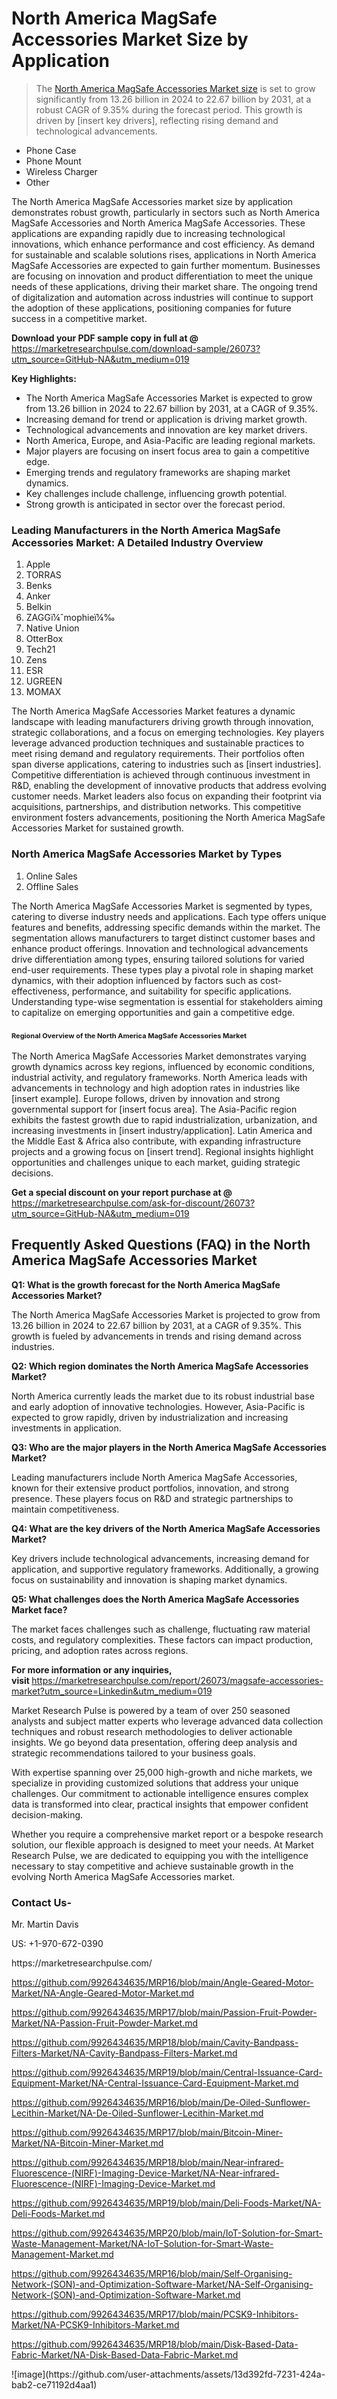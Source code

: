 <h1>North America MagSafe Accessories Market&nbsp;Size by Application</h1><blockquote><p>The <a href="https://marketresearchpulse.com/download-sample/26073?utm_source=GitHub-NA&amp;utm_medium=019">North America MagSafe Accessories Market size</a> is set to grow significantly from 13.26 billion in 2024 to 22.67 billion by 2031, at a robust CAGR of 9.35% during the forecast period. This growth is driven by [insert key drivers], reflecting rising demand and technological advancements.</p></blockquote><ul><li>Phone Case<li> Phone Mount<li> Wireless Charger<li> Other</li></ul><p>The North America MagSafe Accessories market size by application demonstrates robust growth, particularly in sectors such as North America MagSafe Accessories and North America MagSafe Accessories. These applications are expanding rapidly due to increasing technological innovations, which enhance performance and cost efficiency. As demand for sustainable and scalable solutions rises, applications in North America MagSafe Accessories are expected to gain further momentum. Businesses are focusing on innovation and product differentiation to meet the unique needs of these applications, driving their market share. The ongoing trend of digitalization and automation across industries will continue to support the adoption of these applications, positioning companies for future success in a competitive market.</p><p><strong>Download your PDF sample copy in full at @ </strong><a href="https://marketresearchpulse.com/download-sample/26073?utm_source=GitHub-NA&amp;utm_medium=019">https://marketresearchpulse.com/download-sample/26073?utm_source=GitHub-NA&amp;utm_medium=019</a></p><p><strong>Key Highlights: </strong></p><ul><li>The North America MagSafe Accessories Market is expected to grow from 13.26 billion in 2024 to 22.67 billion by 2031, at a CAGR of 9.35%.</li><li>Increasing demand for trend or application is driving market growth.</li><li>Technological advancements and innovation are key market drivers.</li><li>North America, Europe, and Asia-Pacific are leading regional markets.</li><li>Major players are focusing on insert focus area to gain a competitive edge.</li><li>Emerging trends and regulatory frameworks are shaping market dynamics.</li><li>Key challenges include challenge, influencing growth potential.</li><li>Strong growth is anticipated in sector over the forecast period.</li></ul><h3>Leading Manufacturers in the North America MagSafe Accessories Market: A Detailed Industry Overview</h3><ol><li>Apple</li><li>TORRAS</li><li>Benks</li><li>Anker</li><li>Belkin</li><li>ZAGGï¼ˆmophieï¼‰</li><li>Native Union</li><li>OtterBox</li><li>Tech21</li><li>Zens</li><li>ESR</li><li>UGREEN</li><li>MOMAX</li></ol><div class="flex max-w-full flex-col flex-grow"><div class="min-h-8 text-message flex w-full flex-col items-end gap-2 whitespace-normal break-words [.text-message+&amp;]:mt-5" dir="auto" data-message-author-role="assistant" data-message-id="fd8432e4-4910-450d-b182-61b7bfb0a01f" data-message-model-slug="gpt-4o"><div class="flex w-full flex-col gap-1 empty:hidden first:pt-[3px]"><div class="markdown prose w-full break-words dark:prose-invert light"><p>The North America MagSafe Accessories Market features a dynamic landscape with leading manufacturers driving growth through innovation, strategic collaborations, and a focus on emerging technologies. Key players leverage advanced production techniques and sustainable practices to meet rising demand and regulatory requirements. Their portfolios often span diverse applications, catering to industries such as [insert industries]. Competitive differentiation is achieved through continuous investment in R&amp;D, enabling the development of innovative products that address evolving customer needs. Market leaders also focus on expanding their footprint via acquisitions, partnerships, and distribution networks. This competitive environment fosters advancements, positioning the North America MagSafe Accessories Market for sustained growth.</p></div></div></div></div><h3>North America MagSafe Accessories Market by Types</h3><ol><li>Online Sales<li> Offline Sales</li></ol><div class="flex max-w-full flex-col flex-grow"><div class="min-h-8 text-message flex w-full flex-col items-end gap-2 whitespace-normal break-words [.text-message+&amp;]:mt-5" dir="auto" data-message-author-role="assistant" data-message-id="084470be-0bb7-4664-bddf-5156b4f41249" data-message-model-slug="gpt-4o-mini"><div class="flex w-full flex-col gap-1 empty:hidden first:pt-[3px]"><div class="markdown prose w-full break-words dark:prose-invert light"><p>The North America MagSafe Accessories Market is segmented by types, catering to diverse industry needs and applications. Each type offers unique features and benefits, addressing specific demands within the market. The segmentation allows manufacturers to target distinct customer bases and enhance product offerings. Innovation and technological advancements drive differentiation among types, ensuring tailored solutions for varied end-user requirements. These types play a pivotal role in shaping market dynamics, with their adoption influenced by factors such as cost-effectiveness, performance, and suitability for specific applications. Understanding type-wise segmentation is essential for stakeholders aiming to capitalize on emerging opportunities and gain a competitive edge.</p></div></div></div></div><h3><span style="font-size: 11px;">Regional Overview of the North America MagSafe Accessories Market</span></h3><div class="flex max-w-full flex-col flex-grow"><div class="min-h-8 text-message flex w-full flex-col items-end gap-2 whitespace-normal break-words [.text-message+&amp;]:mt-5" dir="auto" data-message-author-role="assistant" data-message-id="e9038762-ce64-4e30-91c9-9bd413514231" data-message-model-slug="gpt-4o-mini"><div class="flex w-full flex-col gap-1 empty:hidden first:pt-[3px]"><div class="markdown prose w-full break-words dark:prose-invert light"><p>The North America MagSafe Accessories Market demonstrates varying growth dynamics across key regions, influenced by economic conditions, industrial activity, and regulatory frameworks. North America leads with advancements in technology and high adoption rates in industries like [insert example]. Europe follows, driven by innovation and strong governmental support for [insert focus area]. The Asia-Pacific region exhibits the fastest growth due to rapid industrialization, urbanization, and increasing investments in [insert industry/application]. Latin America and the Middle East &amp; Africa also contribute, with expanding infrastructure projects and a growing focus on [insert trend]. Regional insights highlight opportunities and challenges unique to each market, guiding strategic decisions.</p></div></div></div></div><p><strong>Get a special discount on your report purchase at @ </strong><a href="https://marketresearchpulse.com/ask-for-discount/26073?utm_source=GitHub-NA&amp;utm_medium=019">https://marketresearchpulse.com/ask-for-discount/26073?utm_source=GitHub-NA&amp;utm_medium=019</a></p><h2>Frequently Asked Questions (FAQ) in the North America MagSafe Accessories Market</h2><p><strong>Q1: What is the growth forecast for the North America MagSafe Accessories Market?</strong></p><p>The North America MagSafe Accessories Market is projected to grow from 13.26 billion in 2024 to 22.67 billion by 2031, at a CAGR of 9.35%. This growth is fueled by advancements in trends and rising demand across industries.</p><p><strong>Q2: Which region dominates the North America MagSafe Accessories Market?</strong></p><p>North America currently leads the market due to its robust industrial base and early adoption of innovative technologies. However, Asia-Pacific is expected to grow rapidly, driven by industrialization and increasing investments in application.</p><p><strong>Q3: Who are the major players in the North America MagSafe Accessories Market?</strong></p><p>Leading manufacturers include North America MagSafe Accessories, known for their extensive product portfolios, innovation, and strong presence. These players focus on R&amp;D and strategic partnerships to maintain competitiveness.</p><p><strong>Q4: What are the key drivers of the North America MagSafe Accessories Market?</strong></p><p>Key drivers include technological advancements, increasing demand for application, and supportive regulatory frameworks. Additionally, a growing focus on sustainability and innovation is shaping market dynamics.</p><p><strong>Q5: What challenges does the North America MagSafe Accessories Market face?</strong></p><p>The market faces challenges such as challenge, fluctuating raw material costs, and regulatory complexities. These factors can impact production, pricing, and adoption rates across regions.</p><p><strong>For more information or any inquiries, visit&nbsp;</strong><a href="https://marketresearchpulse.com/report/26073/magsafe-accessories-market?utm_source=Linkedin&utm_medium=019">https://marketresearchpulse.com/report/26073/magsafe-accessories-market?utm_source=Linkedin&utm_medium=019</a></p><p>Market Research Pulse is powered by a team of over 250 seasoned analysts and subject matter experts who leverage advanced data collection techniques and robust research methodologies to deliver actionable insights. We go beyond data presentation, offering deep analysis and strategic recommendations tailored to your business goals.</p><p>With expertise spanning over 25,000 high-growth and niche markets, we specialize in providing customized solutions that address your unique challenges. Our commitment to actionable intelligence ensures complex data is transformed into clear, practical insights that empower confident decision-making.</p><p>Whether you require a comprehensive market report or a bespoke research solution, our flexible approach is designed to meet your needs. At Market Research Pulse, we are dedicated to equipping you with the intelligence necessary to stay competitive and achieve sustainable growth in the evolving North America MagSafe Accessories market.</p><h3><strong>Contact Us-</strong></h3><p>Mr. Martin Davis</p><p>US: +1-970-672-0390</p><p>https://marketresearchpulse.com/</p><p><a href="https://github.com/9926434635/MRP16/blob/main/Angle-Geared-Motor-Market/NA-Angle-Geared-Motor-Market.md">https://github.com/9926434635/MRP16/blob/main/Angle-Geared-Motor-Market/NA-Angle-Geared-Motor-Market.md</a></p><p><a href="https://github.com/9926434635/MRP17/blob/main/Passion-Fruit-Powder-Market/NA-Passion-Fruit-Powder-Market.md">https://github.com/9926434635/MRP17/blob/main/Passion-Fruit-Powder-Market/NA-Passion-Fruit-Powder-Market.md</a></p><p><a href="https://github.com/9926434635/MRP18/blob/main/Cavity-Bandpass-Filters-Market/NA-Cavity-Bandpass-Filters-Market.md">https://github.com/9926434635/MRP18/blob/main/Cavity-Bandpass-Filters-Market/NA-Cavity-Bandpass-Filters-Market.md</a></p><p><a href="https://github.com/9926434635/MRP19/blob/main/Central-Issuance-Card-Equipment-Market/NA-Central-Issuance-Card-Equipment-Market.md">https://github.com/9926434635/MRP19/blob/main/Central-Issuance-Card-Equipment-Market/NA-Central-Issuance-Card-Equipment-Market.md</a></p><p><a href="https://github.com/9926434635/MRP16/blob/main/De-Oiled-Sunflower-Lecithin-Market/NA-De-Oiled-Sunflower-Lecithin-Market.md">https://github.com/9926434635/MRP16/blob/main/De-Oiled-Sunflower-Lecithin-Market/NA-De-Oiled-Sunflower-Lecithin-Market.md</a></p><p><a href="https://github.com/9926434635/MRP17/blob/main/Bitcoin-Miner-Market/NA-Bitcoin-Miner-Market.md">https://github.com/9926434635/MRP17/blob/main/Bitcoin-Miner-Market/NA-Bitcoin-Miner-Market.md</a></p><p><a href="https://github.com/9926434635/MRP18/blob/main/Near-infrared-Fluorescence-(NIRF)-Imaging-Device-Market/NA-Near-infrared-Fluorescence-(NIRF)-Imaging-Device-Market.md">https://github.com/9926434635/MRP18/blob/main/Near-infrared-Fluorescence-(NIRF)-Imaging-Device-Market/NA-Near-infrared-Fluorescence-(NIRF)-Imaging-Device-Market.md</a></p><p><a href="https://github.com/9926434635/MRP19/blob/main/Deli-Foods-Market/NA-Deli-Foods-Market.md">https://github.com/9926434635/MRP19/blob/main/Deli-Foods-Market/NA-Deli-Foods-Market.md</a></p><p><a href="https://github.com/9926434635/MRP20/blob/main/IoT-Solution-for-Smart-Waste-Management-Market/NA-IoT-Solution-for-Smart-Waste-Management-Market.md">https://github.com/9926434635/MRP20/blob/main/IoT-Solution-for-Smart-Waste-Management-Market/NA-IoT-Solution-for-Smart-Waste-Management-Market.md</a></p><p><a href="https://github.com/9926434635/MRP16/blob/main/Self-Organising-Network-(SON)-and-Optimization-Software-Market/NA-Self-Organising-Network-(SON)-and-Optimization-Software-Market.md">https://github.com/9926434635/MRP16/blob/main/Self-Organising-Network-(SON)-and-Optimization-Software-Market/NA-Self-Organising-Network-(SON)-and-Optimization-Software-Market.md</a></p><p><a href="https://github.com/9926434635/MRP17/blob/main/PCSK9-Inhibitors-Market/NA-PCSK9-Inhibitors-Market.md">https://github.com/9926434635/MRP17/blob/main/PCSK9-Inhibitors-Market/NA-PCSK9-Inhibitors-Market.md</a></p><p><a href="https://github.com/9926434635/MRP18/blob/main/Disk-Based-Data-Fabric-Market/NA-Disk-Based-Data-Fabric-Market.md">https://github.com/9926434635/MRP18/blob/main/Disk-Based-Data-Fabric-Market/NA-Disk-Based-Data-Fabric-Market.md</a></p>
![image](https://github.com/user-attachments/assets/13d392fd-7231-424a-bab2-ce71192d4aa1)
